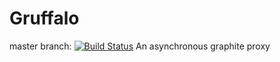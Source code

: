 Gruffalo
========
master branch: [![Build Status](https://travis-ci.org/outbrain/gruffalo.svg?branch=master)](https://travis-ci.org/outbrain/gruffalo)
An asynchronous graphite proxy
